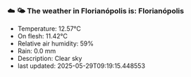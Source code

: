 ### ☁️ 🌤️  The weather in Florianópolis is: Florianópolis

- Temperature: 12.57°C
- On flesh: 11.42°C
- Relative air humidity: 59%
- Rain: 0.0 mm
- Description: Clear sky
- last updated: 2025-05-29T09:19:15.448553
